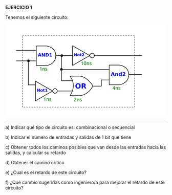 **EJERCICIO 1**

Tenemos el siguiente circuito:

![Image text](https://github.com/yolandalillo/2021-2022-ASAII/blob/main/S06/images/ejercicio1.png)


a) Indicar qué tipo de circuito es: combinacional o secuencial

b) Indicar el número de entradas y salidas de 1 bit que tiene

c) Obtener todos los caminos posibles que van desde las entradas hacia las salidas, y calcular su retardo

d) Obtener el camino crítico

e) ¿Cual es el retardo de este circuito?

f) ¿Qué cambio sugerirías como ingeniero/a para mejorar el retardo de este circuito?


